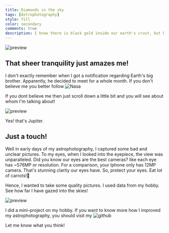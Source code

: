 ```yaml
---
title: Diamonds in the sky
tags: [Astrophotography]
style: fill
color: secondary
comments: true
description: I know there is black gold inside our earth's crust, but how often do you see the diamonds in the sky?
---
```


![preview](https://i.postimg.cc/sxFxNkz5/collection.png)

## That sheer tranquility just amazes me!

I don't exactly remember when I got a notification regarding Earth's big brother. Apparently, he decided to meet for a whole month. If you don't believe me you better follow ![Nasa](https://science.nasa.gov/jupiter/)

If you dont believe me then just scroll down a little bit and you will see about whom I'm talking about!

![preview](https://i.postimg.cc/rsVh4FZp/1664785226731.jpg)

Yes! that's Jupiter.

## Just a touch!

Well in early days of my astrophotography, I captured some bad and unclear pictures. To my eyes, when I looked into the eyepiece, the view was unparalleled. Did you know our eyes are the best cameras? like each eye has ~576MP or resolution. For a comparison, your Iphone only has 12MP camera. That's stunning clarity our eyes have. So, protect your eyes. Eat lot of carrots!🤗

Hence, I wanted to take some quality pictures. I used data from my hobby. See how far I have gazed into the skies!

![preview](https://i.postimg.cc/d0MXNFSq/Duration-vs-Distance-Plot.jpg)

I did a mini-project on my hobby. If you want to know more how I improved my astrophotography, you should visit my ![github](https://github.com/Krishna1594/Astrophotography)

Let me know what you think!
